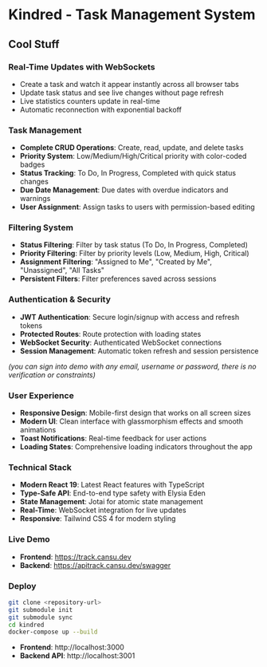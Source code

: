 # Kindred - Task Management System

## Cool Stuff

### Real-Time Updates with WebSockets
- Create a task and watch it appear instantly across all browser tabs
- Update task status and see live changes without page refresh
- Live statistics counters update in real-time
- Automatic reconnection with exponential backoff

### Task Management
- **Complete CRUD Operations**: Create, read, update, and delete tasks
- **Priority System**: Low/Medium/High/Critical priority with color-coded badges
- **Status Tracking**: To Do, In Progress, Completed with quick status changes
- **Due Date Management**: Due dates with overdue indicators and warnings
- **User Assignment**: Assign tasks to users with permission-based editing

### Filtering System
- **Status Filtering**: Filter by task status (To Do, In Progress, Completed)
- **Priority Filtering**: Filter by priority levels (Low, Medium, High, Critical)
- **Assignment Filtering**: "Assigned to Me", "Created by Me", "Unassigned", "All Tasks"
- **Persistent Filters**: Filter preferences saved across sessions

### Authentication & Security
- **JWT Authentication**: Secure login/signup with access and refresh tokens
- **Protected Routes**: Route protection with loading states
- **WebSocket Security**: Authenticated WebSocket connections
- **Session Management**: Automatic token refresh and session persistence

*(you can sign into demo with any email, username or password, there is no verification or constraints)*

### User Experience
- **Responsive Design**: Mobile-first design that works on all screen sizes
- **Modern UI**: Clean interface with glassmorphism effects and smooth animations
- **Toast Notifications**: Real-time feedback for user actions
- **Loading States**: Comprehensive loading indicators throughout the app

### Technical Stack
- **Modern React 19**: Latest React features with TypeScript
- **Type-Safe API**: End-to-end type safety with Elysia Eden
- **State Management**: Jotai for atomic state management
- **Real-Time**: WebSocket integration for live updates
- **Responsive**: Tailwind CSS 4 for modern styling

### Live Demo
- **Frontend**: https://track.cansu.dev
- **Backend**: https://apitrack.cansu.dev/swagger
### Deploy
```bash
git clone <repository-url>
git submodule init
git submodule sync
cd kindred
docker-compose up --build
```
- **Frontend**: http://localhost:3000
- **Backend API**: http://localhost:3001
